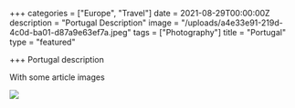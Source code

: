 +++
categories = ["Europe", "Travel"]
date = 2021-08-29T00:00:00Z
description = "Portugal Description"
image = "/uploads/a4e33e91-219d-4c0d-ba01-d87a9e63ef7a.jpeg"
tags = ["Photography"]
title = "Portugal"
type = "featured"

+++
Portugal description

With some article images

![](/uploads/86011b85-4792-45a3-91c3-c8cce6fb4ced.jpeg)